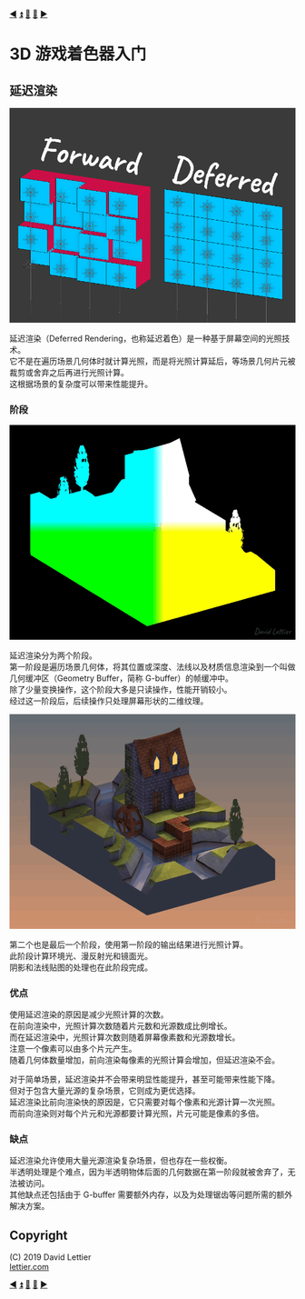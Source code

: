 [:arrow_backward:](normal-mapping.md)
[:arrow_double_up:](../README.md)
[:arrow_up_small:](#)
[:arrow_down_small:](#copyright)
[:arrow_forward:](fog.md)

# 3D 游戏着色器入门

## 延迟渲染

<p align="center">
<img src="../resources/images/rxTYLGv.png" alt="Deferred vs Forward" title="Deferred vs Forward">
</p>

延迟渲染（Deferred Rendering，也称延迟着色）是一种基于屏幕空间的光照技术。  
它不是在遍历场景几何体时就计算光照，而是将光照计算延后，等场景几何片元被裁剪或舍弃之后再进行光照计算。  
这根据场景的复杂度可以带来性能提升。


### 阶段

<p align="center">
<img src="../resources/images/uTimQJj.gif" alt="G-buffer" title="G-buffer">
</p>

延迟渲染分为两个阶段。  
第一阶段是遍历场景几何体，将其位置或深度、法线以及材质信息渲染到一个叫做几何缓冲区（Geometry Buffer，简称 G-buffer）的帧缓冲中。  
除了少量变换操作，这个阶段大多是只读操作，性能开销较小。  
经过这一阶段后，后续操作只处理屏幕形状的二维纹理。


<p align="center">
<img src="../resources/images/frYp6to.gif" alt="Lighting Phase" title="Lighting Phase">
</p>

第二个也是最后一个阶段，使用第一阶段的输出结果进行光照计算。  
此阶段计算环境光、漫反射光和镜面光。  
阴影和法线贴图的处理也在此阶段完成。


### 优点

使用延迟渲染的原因是减少光照计算的次数。  
在前向渲染中，光照计算次数随着片元数和光源数成比例增长。  
而在延迟渲染中，光照计算次数则随着屏幕像素数和光源数增长。  
注意一个像素可以由多个片元产生。  
随着几何体数量增加，前向渲染每像素的光照计算会增加，但延迟渲染不会。

对于简单场景，延迟渲染并不会带来明显性能提升，甚至可能带来性能下降。  
但对于包含大量光源的复杂场景，它则成为更优选择。  
延迟渲染比前向渲染快的原因是，它只需要对每个像素和光源计算一次光照。  
而前向渲染则对每个片元和光源都要计算光照，片元可能是像素的多倍。

### 缺点

延迟渲染允许使用大量光源渲染复杂场景，但也存在一些权衡。  
半透明处理是个难点，因为半透明物体后面的几何数据在第一阶段就被舍弃了，无法被访问。  
其他缺点还包括由于 G-buffer 需要额外内存，以及为处理锯齿等问题所需的额外解决方案。

## Copyright

(C) 2019 David Lettier
<br>
[lettier.com](https://www.lettier.com)

[:arrow_backward:](normal-mapping.md)
[:arrow_double_up:](../README.md)
[:arrow_up_small:](#)
[:arrow_down_small:](#copyright)
[:arrow_forward:](fog.md)
